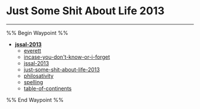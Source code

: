 # Just Some Shit About Life 2013

---

%% Begin Waypoint %%

- **[jssal-2013](../../../../..//Blog/chapters/just-some-shit-about-life/jssal-2013/jssal-2013.md)**
	- [everett](everett.md)
	- [incase-you-don't-know-or-i-forget](incase-you-don't-know-or-i-forget.md)
	- [jssal-2013](../../../../..//Blog/chapters/just-some-shit-about-life/jssal-2013/jssal-2013.md)
	- [just-some-shit-about-life-2013](just-some-shit-about-life-2013.md)
	- [philosativity](philosativity.md)
	- [spelling](spelling.md)
	- [table-of-continents](table-of-continents.md)

%% End Waypoint %%
